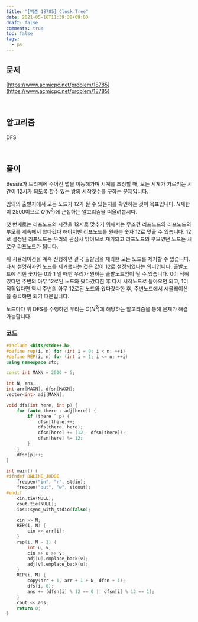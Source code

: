 ```yaml
---
title: "[백준 18785] Clock Tree"
date: 2021-05-16T11:39:38+09:00
draft: false
comments: true
toc: false
tags:
  - ps
---
```


## 문제

[https://www.acmicpc.net/problem/18785](https://www.acmicpc.net/problem/18785)

<br>

## 알고리즘

DFS

<br>

## 풀이

Bessie가 트리위에 주어진 맵을 이동해가며 시계를 조정할 때, 모든 시계가 가르키는 시간이 12시가 되도록 할수 있는 방의 시작갯수를 구하는 문제입니다.

임의의 출발지에서 모든 노드가 12가 될 수 있는지를 확인하는 것이 목표입니다. $N$제한이 2500이므로 $O(N^2)$에 근접하는 알고리즘을 떠올려봅시다.

첫 번째로는 리프노드의 시간을 12시로 맞추기 위해서는 무조건 리프노드와 리프노드의 부모를 계속해서 왔다갔다 해야지만 리프노드를 원하는 숫자 12로 맞출 수 있습니다. 12로 설정된 리프노드는 우리의 관심사 밖이므로 제거되고 리프노드의 부모였던 노드는 새로운 리프노드가 됩니다.

위 시뮬레이션을 계속 진행하면 결국 출발점을 제외한 모든 노드를 제거할 수 있습니다. 다시 설명하자면 노드를 제거했다는 것은 값이 12로 설정되었다는 의미입니다. 출발노드에 적힌 숫자는 0과 1 일 때만 우리가 원하는 출발노드임이 될 수 있습니다. 0이 적혀있다면 주변의 아무 12로된 노드와 왔다갔다한 후 다시 시작노드로 돌아오면 되고, 1이 적혀있다면 역시 주변의 아무 12로된 노드와 왔다갔다한 후, 주변노드에서 시뮬레이션을 종료하면 되기 때문입니다.

노드마다 위 DFS를 수행하면 우리는 $O(N^2)$에 해당하는 알고리즘을 통해 문제가 해결가능합니다.

### 코드

```c++
#include <bits/stdc++.h>
#define rep(i, n) for (int i = 0; i < n; ++i)
#define REP(i, n) for (int i = 1; i <= n; ++i)
using namespace std;

const int MAXN = 2500 + 5;

int N, ans;
int arr[MAXN], dfsn[MAXN];
vector<int> adj[MAXN];

void dfs(int here, int p) {
    for (auto there : adj[here]) {
        if (there ^ p) {
            dfsn[there]++;
            dfs(there, here);
            dfsn[here] += (12 - dfsn[there]);
            dfsn[here] %= 12;
        }
    }
    dfsn[p]++;
}

int main() {
#ifndef ONLINE_JUDGE
    freopen("in", "r", stdin);
    freopen("out", "w", stdout);
#endif
    cin.tie(NULL);
    cout.tie(NULL);
    ios::sync_with_stdio(false);

    cin >> N;
    REP(i, N) {
        cin >> arr[i];
    }
    rep(i, N - 1) {
        int u, v;
        cin >> u >> v;
        adj[u].emplace_back(v);
        adj[v].emplace_back(u);
    }
    REP(i, N) {
        copy(arr + 1, arr + 1 + N, dfsn + 1);
        dfs(i, 0);
        ans += (dfsn[i] % 12 == 0 || dfsn[i] % 12 == 1);
    }
    cout << ans;
    return 0;
}
```
